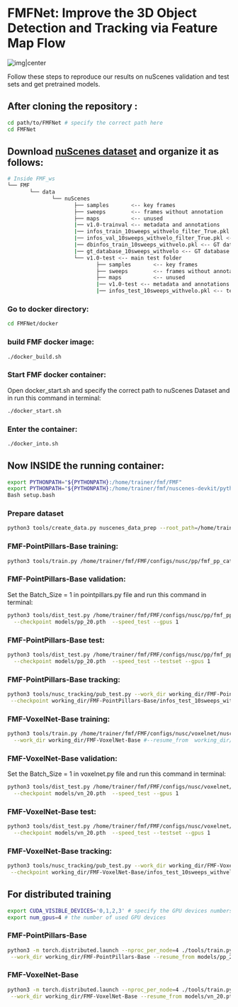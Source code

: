 # FMFNet: Improve the 3D Object Detection and Tracking via Feature Map Flow
![img|center](./demo.GIF)


Follow these steps to reproduce our results on nuScenes validation and test sets and get pretrained models.

## After cloning the repository :
```bash
cd path/to/FMFNet # specify the correct path here
cd FMFNet
```

## Download [nuScenes dataset](https://www.nuscenes.org) and organize it as follows:

```bash
# Inside FMF_ws
└── FMF
       └── data    
              └── nuScenes 
                     ├── samples       <-- key frames
                     ├── sweeps        <-- frames without annotation
                     ├── maps          <-- unused
                     |── v1.0-trainval <-- metadata and annotations
                     |── infos_train_10sweeps_withvelo_filter_True.pkl <-- train annotations (after data preparation)
                     |── infos_val_10sweeps_withvelo_filter_True.pkl <-- val annotations     (after data preparation)
                     |── dbinfos_train_10sweeps_withvelo.pkl <-- GT database info files      (after data preparation)
                     |── gt_database_10sweeps_withvelo <-- GT database                       (after data preparation)
                     └── v1.0-test <-- main test folder 
                            ├── samples       <-- key frames
                            ├── sweeps        <-- frames without annotation
                            ├── maps          <-- unused
                            |── v1.0-test <-- metadata and annotations
                            |── infos_test_10sweeps_withvelo.pkl <-- test info               (after data preparation)
```
### Go to docker directory:
```bash
cd FMFNet/docker
```
### build FMF docker image:
```bash
./docker_build.sh
```
### Start FMF docker container:
Open docker_start.sh and specify the correct path to nuScenes Dataset and in run this command in terminal:
```bash
./docker_start.sh
```
### Enter the container:
```bash
./docker_into.sh
```

## Now INSIDE the running container:
```bash
export PYTHONPATH="${PYTHONPATH}:/home/trainer/fmf/FMF"
export PYTHONPATH="${PYTHONPATH}:/home/trainer/fmf/nuscenes-devkit/python-sdk"
Bash setup.bash
```
### Prepare dataset
```bash
python3 tools/create_data.py nuscenes_data_prep --root_path=/home/trainer/fmf/FMF/data/nuScenes --version="v1.0-trainval" --nsweeps=10
```
### FMF-PointPillars-Base training:
```bash
python3 tools/train.py /home/trainer/fmf/FMF/configs/nusc/pp/fmf_pp_cat_shared_conv.py --work_dir working_dir/FMF-PointPillars-Base 
```
### FMF-PointPillars-Base validation: 
Set the Batch_Size = 1 in pointpillars.py file and run this command in terminal:
```bash
python3 tools/dist_test.py /home/trainer/fmf/FMF/configs/nusc/pp/fmf_pp_cat_shared_conv.py --work_dir working_dir/FMF-PointPillars-Base \
  --checkpoint models/pp_20.pth  --speed_test --gpus 1
```
### FMF-PointPillars-Base test:
```bash
python3 tools/dist_test.py /home/trainer/fmf/FMF/configs/nusc/pp/fmf_pp_cat_shared_conv.py --work_dir working_dir/FMF-PointPillars-Base \
  --checkpoint models/pp_20.pth  --speed_test --testset --gpus 1
```
### FMF-PointPillars-Base tracking:
```bash
python3 tools/nusc_tracking/pub_test.py --work_dir working_dir/FMF-PointPillars-Base \
 --checkpoint working_dir/FMF-PointPillars-Base/infos_test_10sweeps_withvelo.json  --max_age 3 --version v1.0-test
```
### FMF-VoxelNet-Base training:
```bash
python3 tools/train.py /home/trainer/fmf/FMF/configs/nusc/voxelnet/nusc_fmf_voxelnet_cat_shrared_conv.py \
  --work_dir working_dir/FMF-VoxelNet-Base #--resume_from  working_dir/FMF-VoxelNet-Base/vn_20.pth
```
### FMF-VoxelNet-Base validation:
Set the Batch_Size = 1 in voxelnet.py file and run this command in terminal:
```bash
python3 tools/dist_test.py /home/trainer/fmf/FMF/configs/nusc/voxelnet/nusc_fmf_voxelnet_cat_shrared_conv.py --work_dir working_dir/FMF-VoxelNet-Base \
  --checkpoint models/vn_20.pth  --speed_test --gpus 1
```
### FMF-VoxelNet-Base test:
```bash
python3 tools/dist_test.py /home/trainer/fmf/FMF/configs/nusc/voxelnet/nusc_fmf_voxelnet_cat_shrared_conv.py --work_dir working_dir/FMF-VoxelNet-Base \
  --checkpoint models/vn_20.pth  --speed_test --testset --gpus 1
```
### FMF-VoxelNet-Base tracking:
```bash
python3 tools/nusc_tracking/pub_test.py --work_dir working_dir/FMF-VoxelNet-Base \
 --checkpoint working_dir/FMF-VoxelNet-Base/infos_test_10sweeps_withvelo.json  --max_age 3 --version v1.0-test  
```

## For distributed training 
```bash
export CUDA_VISIBLE_DEVICES='0,1,2,3' # specify the GPU devices numbers for training
export num_gpus=4 # the number of used GPU devices
```
### FMF-PointPillars-Base
```bash
python3 -m torch.distributed.launch --nproc_per_node=4 ./tools/train.py  /home/trainer/fmf/FMF/configs/nusc/pp/fmf_pp_cat_shared_conv.py \
 --work_dir working_dir/FMF-PointPillars-Base --resume_from models/pp_20.pth
```
### FMF-VoxelNet-Base
```bash
python3 -m torch.distributed.launch --nproc_per_node=4 ./tools/train.py  /home/trainer/fmf/FMF/configs/nusc/voxelnet/nusc_fmf_voxelnet_cat_shrared_conv.py \
 --work_dir working_dir/FMF-VoxelNet-Base --resume_from models/vn_20.pth
```
